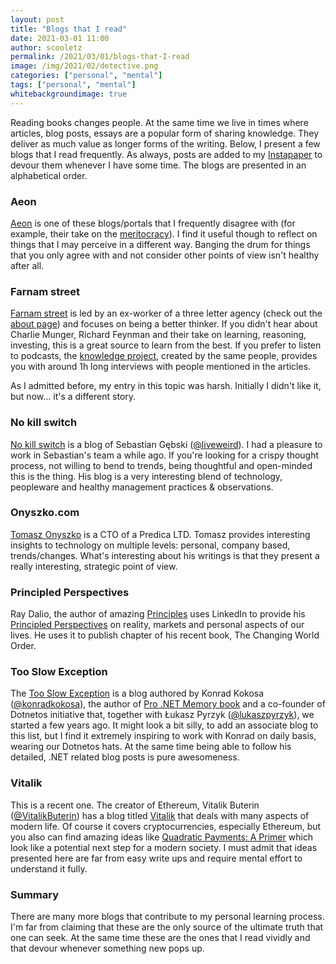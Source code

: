 ```yaml
---
layout: post
title: "Blogs that I read"
date: 2021-03-01 11:00
author: scooletz
permalink: /2021/03/01/blogs-that-I-read
image: /img/2021/02/detective.png
categories: ["personal", "mental"]
tags: ["personal", "mental"]
whitebackgroundimage: true
---
```


Reading books changes people. At the same time we live in times where articles, blog posts, essays are a popular form of sharing knowledge. They deliver as much value as longer forms of the writing. Below, I present a few blogs that I read frequently. As always, posts are added to my [Instapaper](https://instapaper.com/) to devour them whenever I have some time. The blogs are presented in an alphabetical order.

### Aeon

[Aeon](https://aeon.co) is one of these blogs/portals that I frequently disagree with (for example, their take on the [meritocracy](https://aeon.co/ideas/a-belief-in-meritocracy-is-not-only-false-its-bad-for-you)). I find it useful though to reflect on things that I may perceive in a different way. Banging the drum for things that you only agree with and not consider other points of view isn't healthy after all.

### Farnam street

[Farnam street](https://fs.blog) is led by an ex-worker of a three letter agency (check out the [about page](https://fs.blog/about)) and focuses on being a better thinker. If you didn't hear about Charlie Munger, Richard Feynman and their take on learning, reasoning, investing, this is a great source to learn from the best. If you prefer to listen to podcasts, the [knowledge project](https://fs.blog/knowledge-project), created by the same people, provides you with around 1h long interviews with people mentioned in the articles.

As I admitted before, my entry in this topic was harsh. Initially I didn't like it, but now... it's a different story.

### No kill switch

[No kill switch](http://nokillswit.ch) is a blog of Sebastian Gębski ([@liveweird](https://twitter.com/liveweird)). I had a pleasure to work in Sebastian's team a while ago. If you're looking for a crispy thought process, not willing to bend to trends, being thoughtful and open-minded this is the thing. His blog is a very interesting blend of technology, peopleware and healthy management practices & observations.

### Onyszko.com

[Tomasz Onyszko](https://www.onyszko.com) is a CTO of a Predica LTD. Tomasz provides interesting insights to technology on multiple levels: personal, company based, trends/changes. What's interesting about his writings is that they present a really interesting, strategic point of view.

### Principled Perspectives

Ray Dalio, the author of amazing [Principles](https://www.goodreads.com/review/show/2254565243) uses LinkedIn to provide his [Principled Perspectives](https://www.linkedin.com/newsletters/principled-perspectives-6648615071662522368/) on reality, markets and personal aspects of our lives. He uses it to publish chapter of his recent book, The Changing World Order.

### Too Slow Exception

The [Too Slow Exception](https://tooslowexception.com) is a blog authored by Konrad Kokosa ([@konradkokosa](https://twitter.com/konradkokosa)), the author of [Pro .NET Memory book](https://prodotnetmemory.com) and a co-founder of Dotnetos initiative that, together with Łukasz Pyrzyk ([@lukaszpyrzyk](https://twitter.com/lukaszpyrzyk)), we started a few years ago. It might look a bit silly, to add an associate blog to this list, but I find it extremely inspiring to work with Konrad on daily basis, wearing our Dotnetos hats. At the same time being able to follow his detailed, .NET related blog posts is pure awesomeness.

### Vitalik

This is a recent one. The creator of Ethereum, Vitalik Buterin ([@VitalikButerin](https://twitter.com/VitalikButerin)) has a blog titled [Vitalik](https://vitalik.ca) that deals with many aspects of modern life. Of course it covers cryptocurrencies, especially Ethereum, but you also can find amazing ideas like [Quadratic Payments: A Primer](https://vitalik.ca/general/2019/12/07/quadratic.html) which look like a potential next step for a modern society. I must admit that ideas presented here are far from easy write ups and require mental effort to understand it fully.

### Summary

There are many more blogs that contribute to my personal learning process. I'm far from claiming that these are the only source of the ultimate truth that one can seek. At the same time these are the ones that I read vividly and that devour whenever something new pops up.

